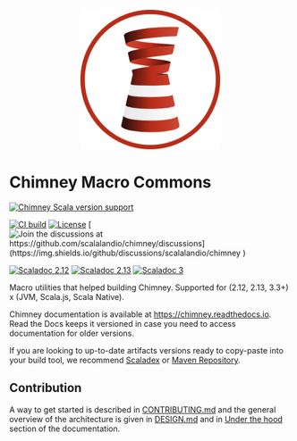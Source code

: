 <p align="center"><img src="https://github.com/scalalandio/chimney/blob/master/gfx/chimney-logo-circle-matching.svg" alt="Chimney logo" height="250px" /></p>

# Chimney Macro Commons

[![Chimney Scala version support](https://index.scala-lang.org/scalalandio/chimney/chimney-macro-commons/latest.svg)](https://index.scala-lang.org/scalalandio/chimney/chimney-macro-commons)

[![CI build](https://github.com/scalalandio/chimney-macro-commons/actions/workflows/ci.yml/badge.svg?branch=master)](https://github.com/scalalandio/chimney-macro-commons/actions)
[![License](https://img.shields.io/:license-Apache%202-green.svg)](http://www.apache.org/licenses/LICENSE-2.0.txt) [![Join the discussions at https://github.com/scalalandio/chimney/discussions](https://img.shields.io/github/discussions/scalalandio/chimney
)](https://github.com/scalalandio/chimney/discussions)

[![Scaladoc 2.12](https://javadoc.io/badge2/io.scalaland/chimney-macro-commons_2.12/scaladoc%202.12.svg)](https://javadoc.io/doc/io.scalaland/chimney-macro-commons_2.12)
[![Scaladoc 2.13](https://javadoc.io/badge2/io.scalaland/chimney-macro-commons_2.13/scaladoc%202.13.svg)](https://javadoc.io/doc/io.scalaland/chimney-macro-commons_2.13)
[![Scaladoc 3](https://javadoc.io/badge2/io.scalaland/chimney-macro-commons_3/scaladoc%203.svg)](https://javadoc.io/doc/io.scalaland/chimney-macro-commons_3)

Macro utilities that helped building Chimney. Supported for (2.12, 2.13, 3.3+) x (JVM, Scala.js, Scala Native).

Chimney documentation is available at https://chimney.readthedocs.io. Read the Docs keeps it versioned in case you need
to access documentation for older versions.

If you are looking to up-to-date artifacts versions ready to copy-paste into your build tool, we recommend
[Scaladex](https://index.scala-lang.org/scalalandio/chimney/artifacts/chimney-macro-commons) or
[Maven Repository](https://mvnrepository.com/search?q=chimney-macro-commons).

## Contribution

A way to get started is described in [CONTRIBUTING.md](CONTRIBUTING.md) and the general overview of the architecture
is given in [DESIGN.md](DESIGN.md) and in [Under the hood](https://chimney.readthedocs.io/under-the-hood/)
section of the documentation.
